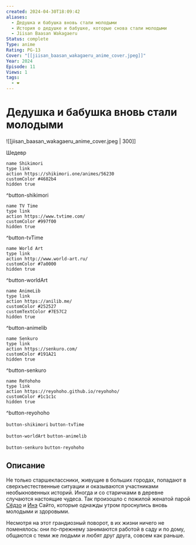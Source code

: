 ```yaml
---
created: 2024-04-30T18:09:42
aliases:
  - Дедушка и бабушка вновь стали молодыми
  - История о дедушке и бабушке, которые снова стали молодыми
  - Jiisan Baasan Wakagaeru
Status: complete
Type: anime
Rating: PG-13
Cover: "[[jiisan_baasan_wakagaeru_anime_cover.jpeg]]"
Year: 2024
Episode: 11
Views: 1
tags:
  - ❤
---
```


# Дедушка и бабушка вновь стали молодыми

![[jiisan_baasan_wakagaeru_anime_cover.jpeg | 300]]

Шедевр


```button
name Shikimori
type link
action https://shikimori.one/animes/56230
customColor #4682b4
hidden true
```
^button-shikimori

```button
name TV Time
type link
action https://www.tvtime.com/
customColor #997f00
hidden true
```
^button-tvTime

```button
name World Art
type link
action http://www.world-art.ru/
customColor #7a0000
hidden true
```
^button-worldArt

```button
name AnimeLib
type link
action https://anilib.me/
customColor #252527
customTextColor #7E57C2
hidden true
```
^button-animelib

```button
name Senkuro
type link
action https://senkuro.com/
customColor #191A21
hidden true
```
^button-senkuro

```button
name ReYohoho
type link
action https://reyohoho.github.io/reyohoho/
customColor #1c1c1c
hidden true
```
^button-reyohoho

`button-shikimori` `button-tvTime`

`button-worldArt` `button-animelib`

`button-senkuro` `button-reyohoho`

## Описание

Не только старшеклассники, живущие в больших городах, попадают в сверхъестественные ситуации и оказываются участниками необыкновенных историй. Иногда и со старичками в деревне случаются настоящие чудеса. Так произошло с пожилой женатой парой [Сёдзо](https://shikimori.one/characters/233534-shozo-saitou) и [Инэ](https://shikimori.one/characters/194248-ine-saitou) Сайто, которые однажды утром проснулись вновь молодыми и здоровыми.

Несмотря на этот грандиозный поворот, в их жизни ничего не поменялось: они по-прежнему занимаются работой в саду и по дому, общаются с теми же людьми и любят друг друга, совсем как раньше.
